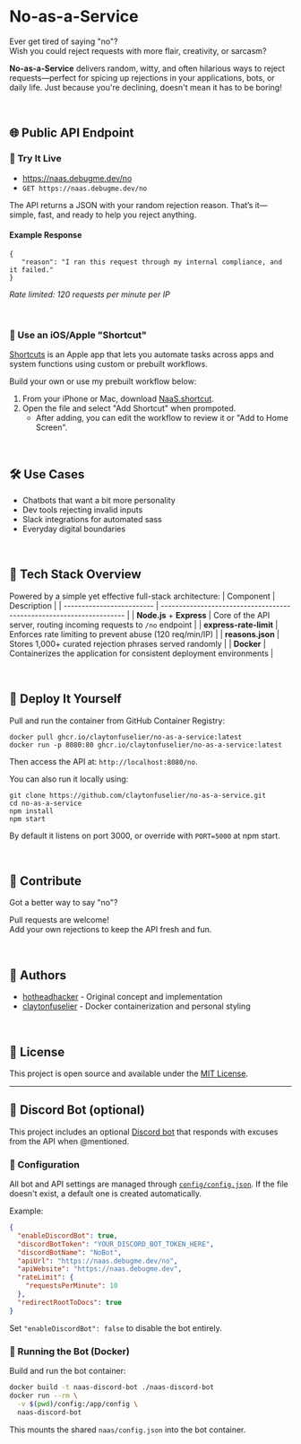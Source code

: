 # No-as-a-Service
Ever get tired of saying "no"?  
Wish you could reject requests with more flair, creativity, or sarcasm?

**No-as-a-Service** delivers random, witty, and often hilarious ways to reject requests—perfect for spicing up rejections in your applications, bots, or daily life. Just because you're declining, doesn't mean it has to be boring!

<br>

## 🌐 Public API Endpoint
### 🧪 Try It Live
- https://naas.debugme.dev/no  
- `GET https://naas.debugme.dev/no`

The API returns a JSON with your random rejection reason. That’s it—simple, fast, and ready to help you reject anything.

#### Example Response
```
{
   "reason": "I ran this request through my internal compliance, and it failed."
}
```
*Rate limited: 120 requests per minute per IP*

<br>

### 📱 Use an iOS/Apple "Shortcut"
[Shortcuts](https://support.apple.com/guide/shortcuts/welcome/ios) is an Apple app that lets you automate tasks across apps and system functions using custom or prebuilt workflows.

Build your own or use my prebuilt workflow below:
1. From your iPhone or Mac, download [NaaS.shortcut](https://github.com/claytonfuselier/no-as-a-service/raw/refs/heads/main/assets/ios/NaaS.shortcut).
2. Open the file and select "Add Shortcut" when prompoted.
   - After adding, you can edit the workflow to review it or "Add to Home Screen".

<br>

## 🛠️ Use Cases
- Chatbots that want a bit more personality
- Dev tools rejecting invalid inputs
- Slack integrations for automated sass
- Everyday digital boundaries

<br>

## 🧠 Tech Stack Overview
Powered by a simple yet effective full-stack architecture:
| Component                 | Description                                                          |
| ------------------------- | -------------------------------------------------------------------- |
| **Node.js** + **Express** | Core of the API server, routing incoming requests to `/no` endpoint  |
| **express-rate-limit**    | Enforces rate limiting to prevent abuse (120 req/min/IP)             |
| **reasons.json**          | Stores 1,000+ curated rejection phrases served randomly              |
| **Docker**                | Containerizes the application for consistent deployment environments |

<br>

## 🐳 Deploy It Yourself
Pull and run the container from GitHub Container Registry:

```
docker pull ghcr.io/claytonfuselier/no-as-a-service:latest
docker run -p 8080:80 ghcr.io/claytonfuselier/no-as-a-service:latest
```
Then access the API at: `http://localhost:8080/no`.

You can also run it locally using:
```
git clone https://github.com/claytonfuselier/no-as-a-service.git
cd no-as-a-service
npm install
npm start
```
By default it listens on port 3000, or override with `PORT=5000` at npm start.

<br>

## 🧩 Contribute
Got a better way to say "no"?

Pull requests are welcome!  
Add your own rejections to keep the API fresh and fun.

<br>

## 👤 Authors
- [hotheadhacker](https://github.com/hotheadhacker) - Original concept and implementation
- [claytonfuselier](https://github.com/claytonfuselier) - Docker containerization and personal styling

<br>

## 📄 License
This project is open source and available under the [MIT License](LICENSE).

---

## 🤖 Discord Bot (optional)

This project includes an optional [Discord bot](./naas-discord-bot) that responds with excuses from the API when @mentioned.

### 🔧 Configuration

All bot and API settings are managed through [`config/config.json`](./config/config.json). If the file doesn't exist, a default one is created automatically.

Example:

```json
{
  "enableDiscordBot": true,
  "discordBotToken": "YOUR_DISCORD_BOT_TOKEN_HERE",
  "discordBotName": "NoBot",
  "apiUrl": "https://naas.debugme.dev/no",
  "apiWebsite": "https://naas.debugme.dev",
  "rateLimit": {
    "requestsPerMinute": 10
  },
  "redirectRootToDocs": true
}
```

Set `"enableDiscordBot": false` to disable the bot entirely.

### 🐳 Running the Bot (Docker)

Build and run the bot container:

```bash
docker build -t naas-discord-bot ./naas-discord-bot
docker run --rm \
  -v $(pwd)/config:/app/config \
  naas-discord-bot
```

This mounts the shared `naas/config.json` into the bot container.

